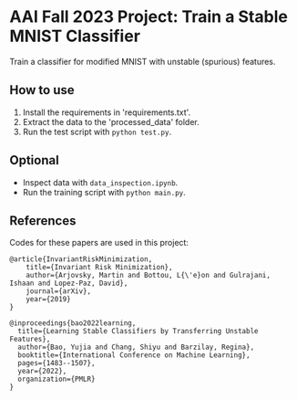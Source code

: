 # AAI Fall 2023 Project: Train a Stable MNIST Classifier
Train a classifier for modified MNIST with unstable (spurious) features.

## How to use
1. Install the requirements in 'requirements.txt'.
2. Extract the data to the 'processed_data' folder.
3. Run the test script with `python test.py`.

## Optional
- Inspect data with `data_inspection.ipynb`.
- Run the training script with `python main.py`.

## References
Codes for these papers are used in this project:
```
@article{InvariantRiskMinimization,
    title={Invariant Risk Minimization},
    author={Arjovsky, Martin and Bottou, L{\'e}on and Gulrajani, Ishaan and Lopez-Paz, David},
    journal={arXiv},
    year={2019}
}
```
```
@inproceedings{bao2022learning,
  title={Learning Stable Classifiers by Transferring Unstable Features},
  author={Bao, Yujia and Chang, Shiyu and Barzilay, Regina},
  booktitle={International Conference on Machine Learning},
  pages={1483--1507},
  year={2022},
  organization={PMLR}
}
```